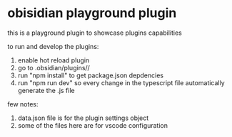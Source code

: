 # obisidian playground plugin
this is a playground plugin to showcase plugins capabilities

to run and develop the plugins:
1. enable hot reload plugin
2. go to .obsidian/plugins/<plugin name>/
3. run "npm install" to get package.json depdencies
4. run "npm run dev" so every change in the typescript file automatically generate the .js file

few notes:
1. data.json file is for the plugin settings object
2. some of the files here are for vscode configuration

  
